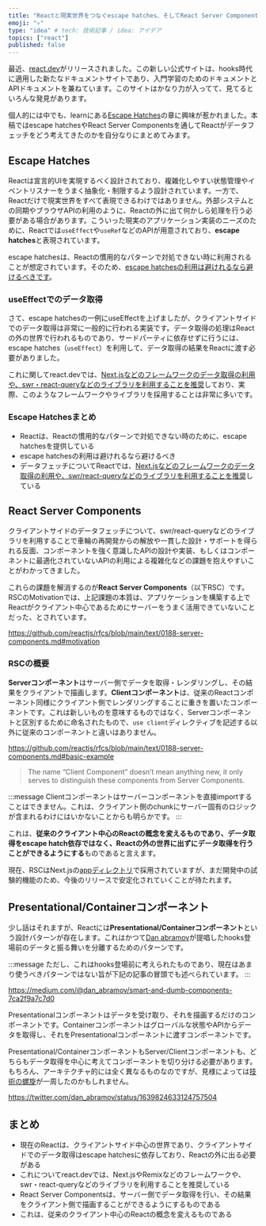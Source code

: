```yaml
---
title: "Reactと現実世界をつなぐescape hatches、そしてReact Server Component"
emoji: "⚛️"
type: "idea" # tech: 技術記事 / idea: アイデア
topics: ["react"]
published: false
---
```


最近、[react.dev](https://react.dev/)がリリースされました。この新しい公式サイトは、hooks時代に適用した新たなドキュメントサイトであり、入門学習のためのドキュメントとAPIドキュメントを兼ねています。このサイトはかなり力が入ってて、見てるといろんな発見があります。

個人的には中でも、learnにある[Escape Hatches](https://react.dev/learn/escape-hatches)の章に興味が惹かれました。本稿ではescape hatchesやReact Server Componentsを通してReactがデータフェッチをどう考えてきたのかを自分なりにまとめてみます。

## Escape Hatches

Reactは宣言的UIを実現するべく設計されており、複雑化しやすい状態管理やイベントリスナーをうまく抽象化・制限するよう設計されています。一方で、Reactだけで現実世界をすべて表現できるわけではありません。外部システムとの同期やブラウザAPIの利用のように、Reactの外に出て何かしら処理を行う必要がある場合があります。こういった現実のアプリケーション実装のニーズのために、Reactでは`useEffect`や`useRef`などのAPIが用意されており、**escape hatches**と表現されています。

escape hatchesは、Reactの慣用的なパターンで対処できない時に利用されることが想定されています。そのため、[escape hatchesの利用は避けれるなら避けるべきです](https://react.dev/learn/you-might-not-need-an-effect)。

### useEffectでのデータ取得

さて、escape hatchesの一例にuseEffectを上げましたが、クライアントサイドでのデータ取得は非常に一般的に行われる実装です。データ取得の処理はReactの外の世界で行われるものであり、サードパーティに依存せずに行うには、escape hatches（`useEffect`）を利用して、データ取得の結果をReactに渡す必要がありました。

これに関してreact.devでは、[Next.jsなどのフレームワークのデータ取得の利用や、swr・react-queryなどのライブラリを利用することを推奨](https://react.dev/learn/synchronizing-with-effects#what-are-good-alternatives-to-data-fetching-in-effects)しており、実際、このようなフレームワークやライブラリを採用することは非常に多いです。

### Escape Hatchesまとめ

- Reactは、Reactの慣用的なパターンで対処できない時のために、escape hatchesを提供している
- escape hatchesの利用は避けれるなら避けるべき
- データフェッチについてReactでは、[Next.jsなどのフレームワークのデータ取得の利用や、swr/react-queryなどのライブラリを利用することを推奨](https://react.dev/learn/synchronizing-with-effects#what-are-good-alternatives-to-data-fetching-in-effects)している

## React Server Components

クライアントサイドのデータフェッチについて、swr/react-queryなどのライブラリを利用することで車輪の再開発からの解放や一貫した設計・サポートを得られる反面、コンポーネントを強く意識したAPIの設計や実装、もしくはコンポーネントに最適化されていないAPIの利用による複雑化などの課題を抱えやすいことがわかってきました。

これらの課題を解消するのが**React Server Components**（以下RSC）です。RSCのMotivationでは、上記課題の本質は、アプリケーションを構築する上でReactがクライアント中心であるためにサーバーをうまく活用できていないことだった、とされています。

https://github.com/reactjs/rfcs/blob/main/text/0188-server-components.md#motivation

### RSCの概要

**Serverコンポーネント**はサーバー側でデータを取得・レンダリングし、その結果をクライアントで描画します。**Clientコンポーネント**は、従来のReactコンポーネント同様にクライアント側でレンダリングすることに重きを置いたコンポーネントです。これは新しいものを意味するものではなく、Serverコンポーネントと区別するために命名されたもので、`use client`ディレクティブを記述する以外に従来のコンポーネントと違いはありません。

https://github.com/reactjs/rfcs/blob/main/text/0188-server-components.md#basic-example

> The name “Client Component” doesn’t mean anything new, it only serves to distinguish these components from Server Components.

:::message
Clientコンポーネントはサーバーコンポーネントを直接importすることはできません。これは、クライアント側のchunkにサーバー固有のロジックが含まれるわけにはいかないことからも明らかです。
:::

これは、**従来のクライアント中心のReactの概念を変えるものであり、データ取得をescape hatch依存ではなく、Reactの外の世界に出ずにデータ取得を行うことができるようにする**ものであると言えます。

現在、RSCはNext.jsの[appディレクトリ](https://nextjs.org/docs/advanced-features/custom-app)で採用されていますが、まだ開発中の試験的機能のため、今後のリリースで安定化されていくことが待たれます。

## Presentational/Containerコンポーネント

少し話はそれますが、Reactには**Presentational/Containerコンポーネント**という設計パターンが存在します。これはかつて[Dan abramov](https://twitter.com/dan_abramov)が提唱したhooks登場前のデータと振る舞いを分離するためのパターンです。

:::message
ただし、これはhooks登場前に考えられたものであり、現在はあまり使うべきパターンではない旨が下記の記事の冒頭でも述べられています。
:::

https://medium.com/@dan_abramov/smart-and-dumb-components-7ca2f9a7c7d0

Presentationalコンポーネントはデータを受け取り、それを描画するだけのコンポーネントです。Containerコンポーネントはグローバルな状態やAPIからデータを取得し、それをPresentationalコンポーネントに渡すコンポーネントです。

Presentational/ContainerコンポーネントもServer/Clientコンポーネントも、どちらもデータ取得を中心に考えてコンポーネントを切り分ける必要があります。もちろん、アーキテクチャ的には全く異なるものなのですが、見様によっては[技術の螺旋](https://speakerdeck.com/twada/understanding-the-spiral-of-technologies?slide=10)が一周したのかもしれません。

https://twitter.com/dan_abramov/status/1639824633124757504

## まとめ

- 現在のReactは、クライアントサイド中心の世界であり、クライアントサイドでのデータ取得はescape hatchesに依存しており、Reactの外に出る必要がある
- これについてreact.devでは、Next.jsやRemixなどのフレームワークや、swr・react-queryなどのライブラリを利用することを推奨している
- React Server Componentsは、サーバー側でデータ取得を行い、その結果をクライアント側で描画することができるようにするものである
- これは、従来のクライアント中心のReactの概念を変えるものである
